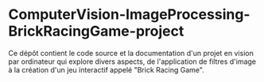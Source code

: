# ComputerVision-ImageProcessing-BrickRacingGame-project
Ce dépôt contient le code source et la documentation d'un projet en vision par ordinateur qui explore divers aspects, de l'application de filtres d'image à la création d'un jeu interactif appelé "Brick Racing Game".
